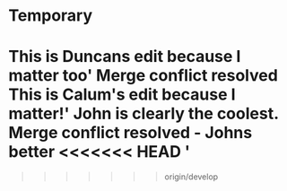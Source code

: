 # Temporary
This is Duncans edit because I matter too'
Merge conflict resolved
This is Calum's edit because I matter!'
John is clearly the coolest.
Merge conflict resolved - Johns better
<<<<<<< HEAD
'
=======

>>>>>>> origin/develop
